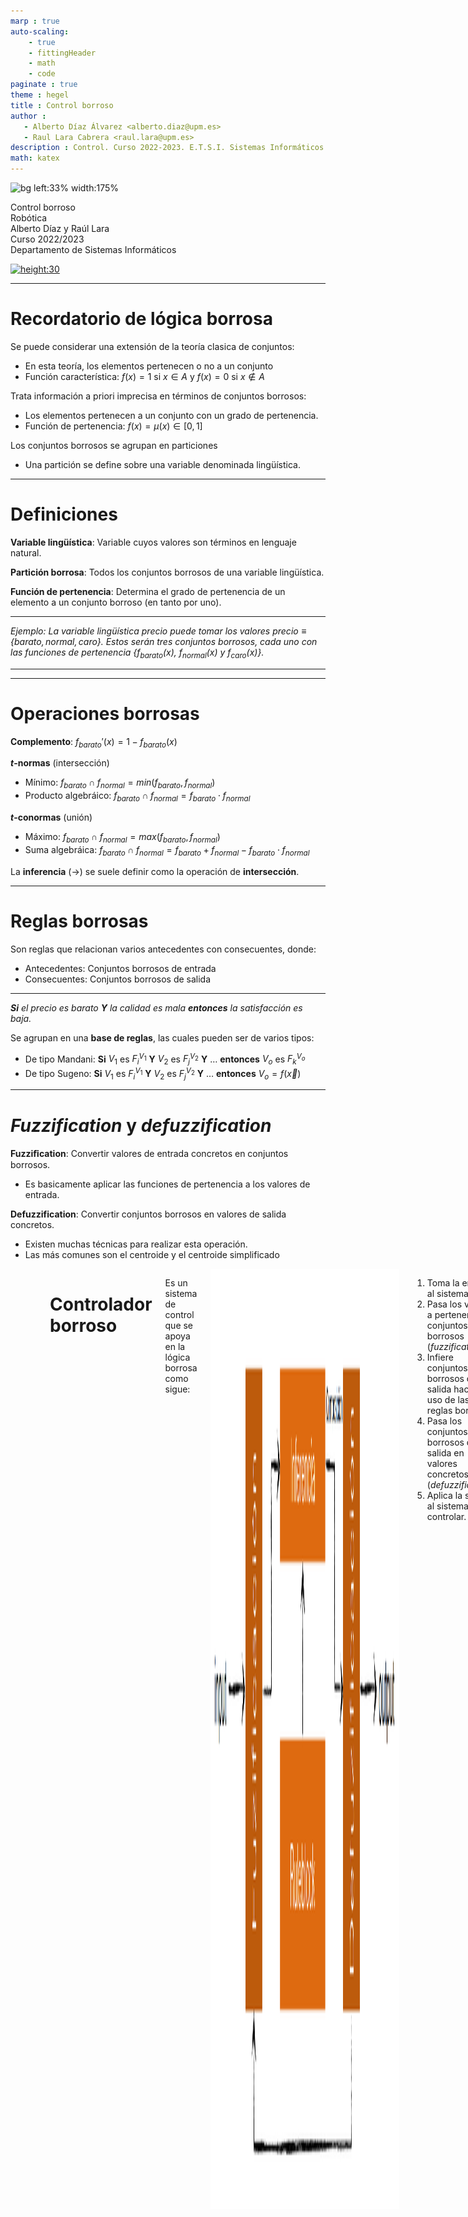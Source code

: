 ```yaml
---
marp : true
auto-scaling:
    - true
    - fittingHeader
    - math
    - code
paginate : true
theme : hegel
title : Control borroso
author :
   - Alberto Díaz Álvarez <alberto.diaz@upm.es>
   - Raul Lara Cabrera <raul.lara@upm.es>
description : Control. Curso 2022-2023. E.T.S.I. Sistemas Informáticos (UPM)
math: katex
---
```


<!-- _class: titlepage -->
![bg left:33% width:175%](https://upload.wikimedia.org/wikipedia/commons/6/61/Fuzzy_logic_temperature_en.svg)

<div class="title">Control borroso</div>
<div class="subtitle">Robótica</div>
<div class="author">Alberto Díaz y Raúl Lara</div>
<div class="date">Curso 2022/2023</div>
<div class="organization">Departamento de Sistemas Informáticos</div>

[![height:30](https://img.shields.io/badge/License-CC%20BY--NC--SA%204.0-informational.svg)](https://creativecommons.org/licenses/by-nc-sa/4.0/)

---

# Recordatorio de lógica borrosa

Se puede considerar una extensión de la teoría clasica de conjuntos:

- En esta teoría, los elementos pertenecen o no a un conjunto
- Función característica: $f(x) = 1$ si $x \in A$ y $f(x) = 0$ si $x \notin A$

Trata información a priori imprecisa en términos de conjuntos borrosos:

- Los elementos pertenecen a un conjunto con un grado de pertenencia.
- Función de pertenencia: $f(x) = \mu(x) \in [0,1]$

Los conjuntos borrosos se agrupan en particiones

- Una partición se define sobre una variable denominada lingüística.

---

# Definiciones

**Variable lingüística**: Variable cuyos valores son términos en lenguaje natural.

**Partición borrosa**: Todos los conjuntos borrosos de una variable lingüística.

**Función de pertenencia**: Determina el grado de pertenencia de un elemento a un conjunto borroso (en tanto por uno).

<hr/>

<i>Ejemplo: La variable lingüística $precio$ puede tomar los valores $precio \equiv \{barato, normal, caro\}$. Estos serán tres conjuntos borrosos, cada uno con las funciones de pertenencia \{$f_{barato}(x)$, $f_{normal}(x)$ y $f_{caro}(x)\}$.</i>

<hr/>

---

# Operaciones borrosas

**Complemento**: $f_{barato}'(x) = 1 - f_{barato}(x)$

**$t$-normas** (intersección)

- Mínimo: $f_{barato} \cap f_{normal} = min(f_{barato}, f_{normal})$
- Producto algebráico: $f_{barato} \cap f_{normal} = f_{barato} \cdot f_{normal}$

**$t$-conormas** (unión)

- Máximo: $f_{barato} \cap f_{normal} = max(f_{barato}, f_{normal})$
- Suma algebráica: $f_{barato} \cap f_{normal} = f_{barato} + f_{normal} - f_{barato} \cdot f_{normal}$

La **inferencia** ($\rightarrow$) se suele definir como la operación de **intersección**.

---

# Reglas borrosas

Son reglas que relacionan varios antecedentes con consecuentes, donde:

- Antecedentes: Conjuntos borrosos de entrada
- Consecuentes: Conjuntos borrosos de salida

<hr>

<i>**Si** el precio es barato **Y** la calidad es mala **entonces** la satisfacción es baja.</i>
</hr>

Se agrupan en una **base de reglas**, las cuales pueden ser de varios tipos:

- De tipo Mandani: **Si** $V_1$ es $F_i^{V_1}$ **Y** $V_2$ es $F_j^{V_2}$ **Y** $\ldots$ **entonces** $V_o$ es $F_k^{V_o}$
- De tipo Sugeno: **Si** $V_1$ es $F_i^{V_1}$ **Y** $V_2$ es $F_j^{V_2}$ **Y** $\ldots$ **entonces** $V_o = f(\vec{x})$

---

# <i>Fuzzification</i> y <i>defuzzification</i>

**Fuzziﬁcation**: Convertir valores de entrada concretos en conjuntos borrosos.

- Es basicamente aplicar las funciones de pertenencia a los valores de entrada.

**Defuzzification**: Convertir conjuntos borrosos en valores de salida concretos.

- Existen muchas técnicas para realizar esta operación.
- Las más comunes son el centroide y el centroide simplificado

<div class="columns">
<div style="margin:0 auto" class="column">

## Centroide

$y = \frac{\int y \cdot \mu(y) dy}{\int \cdot \mu(y) dy}$
</div>
<div style="margin:0 auto" class="column">

## Centroide simplificado

$y \approx \frac{\sum y \cdot \mu(y) dy}{\sum \cdot \mu(y) dy}$

</div>

---

# Controlador borroso

Es un sistema de control que se apoya en la lógica borrosa como sigue:

<img src="../img/t4/Fuzzy%20control%20system.png" style="width: 60%; margin: 0 auto;">

1. Toma la entrada al sistema.
2. Pasa los valores a pertenencia a conjuntos borrosos (<i>fuzzification</i>)
3. Infiere conjuntos de borrosos de salida haciendo uso de las reglas borrosas.
4. Pasa los conjuntos borrosos de salida en valores concretos (<i>defuzzification</i>)
5. Aplica la salida al sistema a controlar.

---

# Ejemplo de implementación de un controlador borroso<!--_class: transition-->

---

# Diseño de un controlador borroso

Para diseñar un controlador borroso, se debe seguir el siguiente proceso:

1. Identificar variables de entrada y de salida.
2. Determinar los conjuntos borrosos para cada variable
3. Definir las reglas borrosas que van a regir el comportamiento del controlador.
4. (Opcional) Normalización y escalado de entradas y salidas.

Implementaremos un controlador para el <i>problema de las propinas:</i>

- Problema clasico de control borroso.
- ¿Cuánto dar de propina en función de la calidad del servicio y de la comida?
- Usaremos la biblioteca `skfuzzy` para implementar un controlador borroso.

---

# Formulación del problema

<div class="columns">
<div style="margin:0 auto" class="column">

**Antecedentes** (entradas):

- Servicio (de 0 a 10): $malo$, $normal$, $bueno$
- Calidad (de 0 a 10): $mala$, $aceptable$, $buena$

**Consecuentes** (salidas):

- Propina (de 0 a 25): $baja$, $media$, $alta$

</div>
<div style="margin:0 auto" class="column">

**Reglas**:

1. **Si** Servicio $bueno$ o Calidad $buena$ **entonces** Propina $alta$
2. **Si** Servicio $normal$ **entonces** Propina $media$
3. **Si** Servicio $malo$ y Calidad $mala$**entonces** Propina $baja$.

</div>
</div>

---

# Implementación de las variables lingüísticas

El primer paso es definir las variables de entrada y salida del controlador.

```python
import numpy as np
from skfuzzy import control as ctrl

# Antecedentes
servicio = ctrl.Antecedent(np.arange(0, 11, 1), 'servicio')
calidad = ctrl.Antecedent(np.arange(0, 11, 1), 'calidad')
# Consecuente
propina = ctrl.Consequent(np.arange(0, 26, 1), 'propina')
```

---

# Definición de los conjuntos borrosos

Para cada variable, se definen los conjuntos borrosos que la componen.

```python
# Conjuntos borrosos de servicio
servicio['malo'] = fuzz.trimf(servicio.universe, [0, 0, 5])
servicio['normal'] = fuzz.trimf(servicio.universe, [0, 5, 10])
servicio['bueno'] = fuzz.trimf(servicio.universe, [5, 10, 10])
# Conjuntos borrosos de calidad
calidad['mala'] = fuzz.trimf(calidad.universe, [0, 0, 5])
calidad['aceptable'] = fuzz.trimf(calidad.universe, [0, 5, 10])
calidad['buena'] = fuzz.trimf(calidad.universe, [5, 10, 10])
# Conjuntos borrosos de propina
propina['baja'] = fuzz.trimf(propina.universe, [0, 0, 13])
propina['media'] = fuzz.trimf(propina.universe, [0, 13, 25])
propina['alta'] = fuzz.trimf(propina.universe, [13, 25, 25])
```

---

# Visualización de los conjuntos borrosos

Para visualizar los conjuntos borrosos, se puede usar la función `view()`.

```python
servicio.view()
calidad.view()
propina.view()
```

[PONER AQUÍ IMAGENES]

---

# Definición de las reglas

Para definir las reglas, se debe usar la función `ctrl.Rule()`.

```python
>>> r1 = ctrl.Rule(servicio['bueno'] | calidad['buena'], propina['alta'])
>>> r2 = ctrl.Rule(servicio['normal'], propina['media'])
>>> r3 = ctrl.Rule(servicio['malo'] & calidad['mala'], propina['baja'])
```

---

# Definición del controlador

Para definir el controlador, se debe usar la función `ctrl.ControlSystem()`.

```python
>>> controlador = ctrl.ControlSystem([r1, r2, r3])
```

Luego se simula con la función `ctrl.ControlSystemSimulation()`.

- Este objeto se encarga de implementar casos concretos sobre un controlador.
    ```python
    >>> simulacion = ctrl.ControlSystemSimulation(controlador)
    ```
- El caso concreto se simulará con la función `compute()`.
    ```python
    >>> simulacion.input['quality'] = 6.5
    >>> simulacion.input['service'] = 9.8
    >>> simulacion.compute()
    >>> print(simulacion.output['tip'])
    19.847607361963192
    ```

---

# ¡GRACIAS!<!--_class: transition-->
